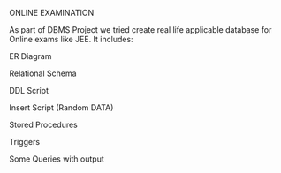 ONLINE EXAMINATION

As part of DBMS Project we tried create real life applicable database for Online exams like JEE.
It includes:

ER Diagram

Relational Schema

DDL Script

Insert Script (Random DATA)

Stored Procedures

Triggers

Some Queries with output
